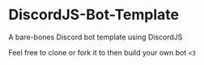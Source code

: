 # DiscordJS-Bot-Template
A bare-bones Discord bot template using DiscordJS

Feel free to clone or fork it to then build your own bot `<3`
